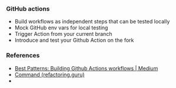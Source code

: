 ### GitHub actions 

- Build workflows as independent steps that can be tested locally
- Mock GitHub env vars for local testing
- Trigger Action from your current branch
- Introduce and test your Github Action on the fork

### References
- [Best Patterns: Building Github Actions workflows | Medium](https://medium.com/@wtr/best-patterns-building-github-actions-workflows-6b03655223ca)
- [Command (refactoring.guru)](https://refactoring.guru/design-patterns/command)
- 